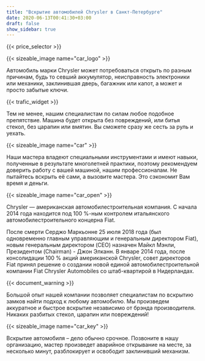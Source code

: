 ```yaml
---
title: "Вскрытие автомобилей Chrysler в Санкт-Петербурге"
date: 2020-06-13T00:41:30+03:00
draft: false
show_sidebar: true
---
```

{{< price_selector >}}

{{< sizeable_image name="car_logo" >}}

Автомобиль марки Chrysler может потребоваться открыть по разным причинам, будь то севший аккумулятор, неисправность электроники или механики, заклинившая дверь, багажник или капот, а может и просто забытые ключи. 

{{< trafic_widget >}}

Тем не менее, нашим специалистам по силам любое подобное препятствие. Машина будет открыта без повреждений, или битья стекол, без царапин или вмятин. Вы сможете сразу же сесть за руль и уехать.

{{< sizeable_image name="car" >}}

Наши мастера владеют специальными инструментами и имеют навыки, полученные в результате многолетней практики, поэтому рекомендуем доверить работу с вашей машиной, нашим профессионалам. Не пытайтесь вскрыть её сами, а вызовите мастера. Это сэкономит Вам время и деньги.

{{< sizeable_image name="car_open" >}}

Chrysler — американская автомобилестроительная компания. С начала 2014 года находится под 100 %-ным контролем итальянского автомобилестроительного концерна Fiat. 

После смерти Серджо Маркьонне 25 июля 2018 года (был одновременно главным управляющим и генеральным директором Fiat), новым генеральным директором (CEO) назначен Майкл Мэнли, Президентом (Chairman) - Джон Элканн. В январе 2014 года, после консолидации 100 % акций американской Chrysler, совет директоров Fiat принял решение о создании новой единой автомобилестроительной компании Fiat Chrysler Automobiles со штаб-квартирой в Нидерландах.

{{< document_warning >}}

Большой опыт нашей компании позволяет специалистам по вскрытию замков найти подход к любому автомобилю. Мы произведем аккуратное и быстрое вскрытие независимо от брэнда производителя. Никаких разбитых стекол, царапин или повреждений! 

{{< sizeable_image name="car_key" >}}

Вскрытие автомобиля – дело обычно срочное. Позвоните в нашу организацию, мастер произведет аварийное открывание на месте, за несколько минут, разблокирует и освободит заклинивший механизм. 